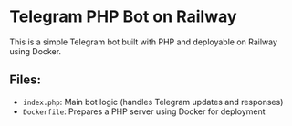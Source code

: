 # Telegram PHP Bot on Railway

This is a simple Telegram bot built with PHP and deployable on Railway using Docker.

## Files:
- `index.php`: Main bot logic (handles Telegram updates and responses)
- `Dockerfile`: Prepares a PHP server using Docker for deployment